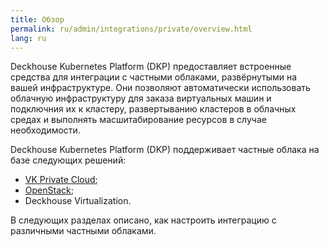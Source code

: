 ```yaml
---
title: Обзор
permalink: ru/admin/integrations/private/overview.html
lang: ru
---
```


Deckhouse Kubernetes Platform (DKP) предоставляет встроенные средства для интеграции с частными облаками, развёрнутыми на вашей инфраструктуре. Они позволяют автоматически использовать облачную инфраструктуру для заказа виртуальных машин и подключния их к кластеру, развертыванию кластеров в облачных средах и выполнять масшитабирование ресурсов в случае необходимости.

Deckhouse Kubernetes Platform (DKP) поддерживает частные облака на базе следующих решений:


- [VK Private Cloud](./private/vk/сonnection-and-authorization.html);
- [OpenStack](./private/openstack/сonnection-and-authorization.html);
- Deckhouse Virtualization.


В следующих разделах описано, как настроить интеграцию с различными частными облаками.
